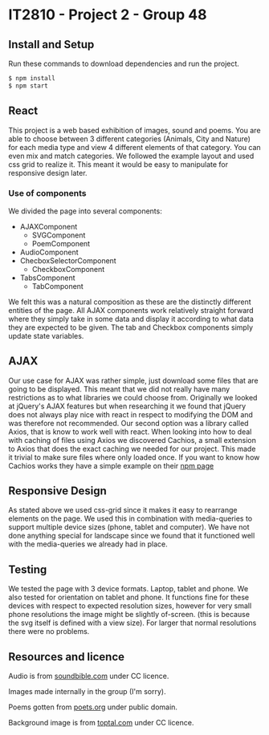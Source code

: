 # IT2810 - Project 2 - Group 48

## Install and Setup

Run these commands to download dependencies and run the project.

```bash
$ npm install
$ npm start
```

## React

This project is a web based exhibition of images, sound and poems. You are able to choose between 3 different categories (Animals, City and Nature) for each media type and view 4 different elements of that category. You can even mix and match categories. We followed the example layout and used css grid to realize it. This meant it would be easy to manipulate for responsive design later.

### Use of components

We divided the page into several components:

- AJAXComponent
  - SVGComponent 
  - PoemComponent
- AudioComponent
- ChecboxSelectorComponent
  - CheckboxComponent
- TabsComponent
  - TabComponent

We felt this was a natural composition as these are the distinctly different entities of the page. All AJAX components work relatively straight forward where they simply take in some data and display it according to what data they are expected to be given. The tab and Checkbox components simply update state variables.

## AJAX

Our use case for AJAX was rather simple, just download some files that are going to be displayed. This meant that we did not really have many restrictions as to what libraries we could choose from. Originally we looked at jQuery's AJAX features but when researching it we found that jQuery does not always play nice with react in respect to modifying the DOM and was therefore not recommended. Our second option was a library called Axios, that is know to work well with react. When looking into how to deal with caching of files using Axios we discovered Cachios, a small extension to Axios that does the exact caching we needed for our project. This made it trivial to make sure files where only loaded once. If you want to know how Cachios works they have a simple example on their [npm page](https://www.npmjs.com/package/cachios)

## Responsive Design

As stated above we used css-grid since it makes it easy to rearrange elements on the page. We used this in combination with media-queries to support multiple device sizes (phone, tablet and computer). We have not done anything special for landscape since we found that it functioned well with the media-queries we already had in place.

## Testing

We tested the page with 3 device formats. Laptop, tablet and phone. We also tested for orientation on tablet and phone. It functions fine for these devices with respect to expected resolution sizes, however for very small phone resolutions the image might be slightly of-screen. (this is because the svg itself is defined with a view size). For larger that normal resolutions there were no problems.

## Resources and licence

Audio is from [soundbible.com](https://soundbible.com) under CC licence.

Images made internally in the group (I'm sorry).

Poems gotten from [poets.org](https://www.poets.org/poetsorg/poems?field_poem_themes_tid=1456&field_occasion_tid=All&field_form_tid=All&title=city&field_first_name_value=city&field_last_name_value=city&body_value=city&page=1) under public domain.

Background image is from [toptal.com](https://www.toptal.com/designers/subtlepatterns/swirl-2/) under CC licence.
